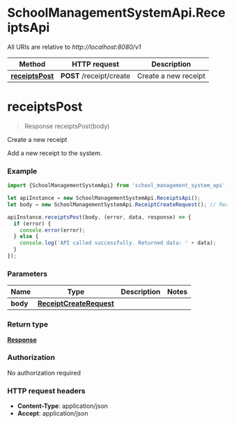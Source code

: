 # SchoolManagementSystemApi.ReceiptsApi

All URIs are relative to *http://localhost:8080/v1*

Method | HTTP request | Description
------------- | ------------- | -------------
[**receiptsPost**](ReceiptsApi.md#receiptsPost) | **POST** /receipt/create | Create a new receipt

<a name="receiptsPost"></a>
# **receiptsPost**
> Response receiptsPost(body)

Create a new receipt

Add a new receipt to the system.

### Example
```javascript
import {SchoolManagementSystemApi} from 'school_management_system_api';

let apiInstance = new SchoolManagementSystemApi.ReceiptsApi();
let body = new SchoolManagementSystemApi.ReceiptCreateRequest(); // ReceiptCreateRequest | 

apiInstance.receiptsPost(body, (error, data, response) => {
  if (error) {
    console.error(error);
  } else {
    console.log('API called successfully. Returned data: ' + data);
  }
});
```

### Parameters

Name | Type | Description  | Notes
------------- | ------------- | ------------- | -------------
 **body** | [**ReceiptCreateRequest**](ReceiptCreateRequest.md)|  | 

### Return type

[**Response**](Response.md)

### Authorization

No authorization required

### HTTP request headers

 - **Content-Type**: application/json
 - **Accept**: application/json

